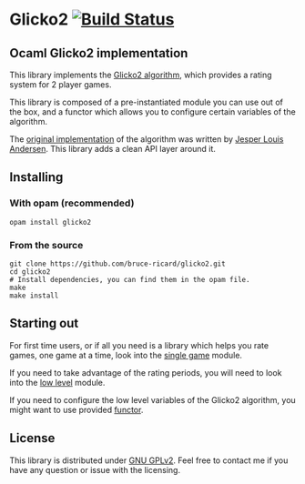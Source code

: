# Glicko2 [![Build Status](https://travis-ci.org/bruce-ricard/glicko2.svg?branch=master)](https://travis-ci.org/bruce-ricard/glicko2)

## Ocaml Glicko2 implementation

This library implements the
[Glicko2 algorithm](http://www.glicko.net/glicko/glicko2.pdf),
which provides
a rating system for 2 player games.

This library is composed of a pre-instantiated module you can use
out of the box, and a functor which allows you to configure certain
variables of the algorithm.

The [original implementation](https://github.com/jlouis/o-glicko2)
of the algorithm was written by
[Jesper Louis Andersen](https://github.com/jlouis). This library adds
a clean API layer around it.

## Installing

### With opam (recommended)

```
opam install glicko2
```

### From the source

```
git clone https://github.com/bruce-ricard/glicko2.git
cd glicko2
# Install dependencies, you can find them in the opam file.
make
make install

```

## Starting out

For first time users, or if all you need is a library which helps you
rate games, one game at a time, look into the [single game](https://github.com/bruce-ricard/glicko2/blob/master/example/single_game.ml)
module.

If you need to take advantage of the rating periods, you will
need to look into the
[low level](https://github.com/bruce-ricard/glicko2/blob/master/example/low_level.ml)
module.

If you need to configure the low level variables of the Glicko2
algorithm, you might want to use provided
[functor](https://github.com/bruce-ricard/glicko2/blob/master/example/functor.ml).

## License

This library is distributed under
[GNU GPLv2](https://github.com/bruce-ricard/glicko2/blob/master/LICENSE.md).
Feel free to contact me if you have any question or issue with the licensing.
